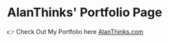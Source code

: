 # AlanThinks' Portfolio Page

👉 Check Out My Portfolio here [AlanThinks.com](http://alanthinks.com)
